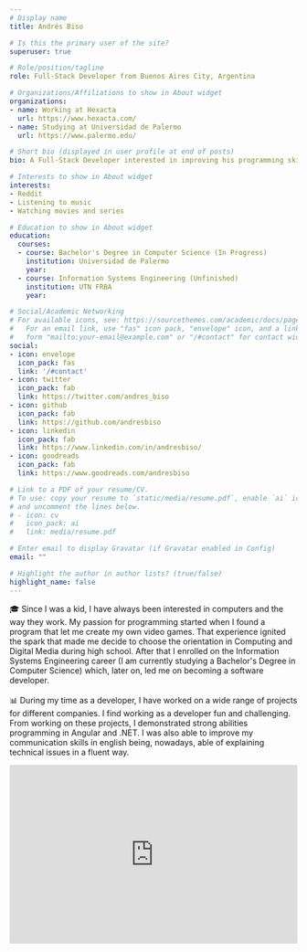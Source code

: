 ```yaml
---
# Display name
title: Andrés Biso

# Is this the primary user of the site?
superuser: true

# Role/position/tagline
role: Full-Stack Developer from Buenos Aires City, Argentina

# Organizations/Affiliations to show in About widget
organizations:
- name: Working at Hexacta
  url: https://www.hexacta.com/
- name: Studying at Universidad de Palermo
  url: https://www.palermo.edu/

# Short bio (displayed in user profile at end of posts)
bio: A Full-Stack Developer interested in improving his programming skills

# Interests to show in About widget
interests:
- Reddit
- Listening to music
- Watching movies and series

# Education to show in About widget
education:
  courses:
  - course: Bachelor's Degree in Computer Science (In Progress)
    institution: Universidad de Palermo
    year:
  - course: Information Systems Engineering (Unfinished)
    institution: UTN FRBA
    year:

# Social/Academic Networking
# For available icons, see: https://sourcethemes.com/academic/docs/page-builder/#icons
#   For an email link, use "fas" icon pack, "envelope" icon, and a link in the
#   form "mailto:your-email@example.com" or "/#contact" for contact widget.
social:
- icon: envelope
  icon_pack: fas
  link: '/#contact'
- icon: twitter
  icon_pack: fab
  link: https://twitter.com/andres_biso
- icon: github
  icon_pack: fab
  link: https://github.com/andresbiso
- icon: linkedin
  icon_pack: fab
  link: https://www.linkedin.com/in/andresbiso/
- icon: goodreads
  icon_pack: fab
  link: https://www.goodreads.com/andresbiso

# Link to a PDF of your resume/CV.
# To use: copy your resume to `static/media/resume.pdf`, enable `ai` icons in `params.toml`, 
# and uncomment the lines below.
# - icon: cv
#   icon_pack: ai
#   link: media/resume.pdf

# Enter email to display Gravatar (if Gravatar enabled in Config)
email: ""

# Highlight the author in author lists? (true/false)
highlight_name: false
---
```


🎓 Since I was a kid, I have always been interested in computers and the way they work. My passion for programming started when I found a program that let me create my own video games. That experience ignited the spark that made me decide to choose the orientation in Computing and Digital Media during high school. After that I enrolled on the Information Systems Engineering career (I am currently studying a Bachelor's Degree in Computer Science) which, later on, led me on becoming a software developer.\
\
📊 During my time as a developer, I have worked on a wide range of projects for different companies. I find working as a developer fun and challenging. From working on these projects, I demonstrated strong abilities programming in Angular and .NET. I was also able to improve my communication skills in english being, nowadays, able of explaining technical issues in a fluent way.

<style>
.video-container { 
  position: relative; 
  padding-bottom: 56.25%; 
  padding-top: 30px; 
  height: 0; 
  overflow: hidden; 
}

.video-container iframe, .video-container object, .video-container embed { 
  position: absolute; 
  top: 0; 
  left: 0; 
  width: 100%; 
  height: 100%;
}
</style>

<div class="video-container">
  <iframe
  width="560"
  height="315"
  src="https://www.youtube.com/embed/Wz8zCM9fIDc" frameborder="0"
  allow="accelerometer; autoplay; encrypted-media; gyroscope; picture-in-picture"
  allowfullscreen>
  </iframe>
</div>
